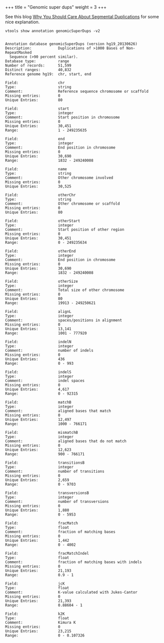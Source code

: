 
+++
title = "Genomic super dups"
weight = 3
+++


See this blog [Why You Should Care About Segmental Duplications][1] for some nice explanation. 



    vtools show annotation genomicSuperDups -v2
    

    Annotation database genomicSuperDups (version hg19_20130626)
    Description:            Duplications of >1000 Bases of Non-RepeatMasked
      Sequence (>90 percent similar).
    Database type:          range
    Number of records:      51,599
    Distinct ranges:        40,832
    Reference genome hg19:  chr, start, end
    
    Field:                  chr
    Type:                   string
    Comment:                Reference sequence chromosome or scaffold
    Missing entries:        0
    Unique Entries:         80
    
    Field:                  start
    Type:                   integer
    Comment:                Start position in chromosome
    Missing entries:        0
    Unique Entries:         30,451
    Range:                  1 - 249235635
    
    Field:                  end
    Type:                   integer
    Comment:                End position in chromosome
    Missing entries:        0
    Unique Entries:         30,690
    Range:                  1832 - 249240008
    
    Field:                  name
    Type:                   string
    Comment:                Other chromosome involved
    Missing entries:        0
    Unique Entries:         30,525
    
    Field:                  otherChr
    Type:                   string
    Comment:                Other chromosome or scaffold
    Missing entries:        0
    Unique Entries:         80
    
    Field:                  otherStart
    Type:                   integer
    Comment:                Start position of other region
    Missing entries:        0
    Unique Entries:         30,451
    Range:                  0 - 249235634
    
    Field:                  otherEnd
    Type:                   integer
    Comment:                End position in chromosome
    Missing entries:        0
    Unique Entries:         30,690
    Range:                  1832 - 249240008
    
    Field:                  otherSize
    Type:                   integer
    Comment:                Total size of other chromosome
    Missing entries:        0
    Unique Entries:         80
    Range:                  19913 - 249250621
    
    Field:                  alignL
    Type:                   integer
    Comment:                spaces/positions in alignment
    Missing entries:        0
    Unique Entries:         13,141
    Range:                  1001 - 777920
    
    Field:                  indelN
    Type:                   integer
    Comment:                number of indels
    Missing entries:        0
    Unique Entries:         436
    Range:                  0 - 993
    
    Field:                  indelS
    Type:                   integer
    Comment:                indel spaces
    Missing entries:        0
    Unique Entries:         4,617
    Range:                  0 - 92315
    
    Field:                  matchB
    Type:                   integer
    Comment:                aligned bases that match
    Missing entries:        0
    Unique Entries:         12,497
    Range:                  1000 - 766171
    
    Field:                  mismatchB
    Type:                   integer
    Comment:                aligned bases that do not match
    Missing entries:        0
    Unique Entries:         12,623
    Range:                  900 - 766171
    
    Field:                  transitionsB
    Type:                   integer
    Comment:                number of transitions
    Missing entries:        0
    Unique Entries:         2,659
    Range:                  0 - 9703
    
    Field:                  transversionsB
    Type:                   integer
    Comment:                number of transversions
    Missing entries:        0
    Unique Entries:         1,880
    Range:                  0 - 5953
    
    Field:                  fracMatch
    Type:                   float
    Comment:                fraction of matching bases
    Missing entries:        0
    Unique Entries:         1,442
    Range:                  0 - 4002
    
    Field:                  fracMatchIndel
    Type:                   float
    Comment:                fraction of matching bases with indels
    Missing entries:        0
    Unique Entries:         21,193
    Range:                  0.9 - 1
    
    Field:                  jcK
    Type:                   float
    Comment:                K-value calculated with Jukes-Cantor
    Missing entries:        0
    Unique Entries:         21,393
    Range:                  0.88604 - 1
    
    Field:                  k2K
    Type:                   float
    Comment:                Kimura K
    Missing entries:        0
    Unique Entries:         23,215
    Range:                  0 - 0.107326

 [1]: http://blog.goldenhelix.com/?p=1153